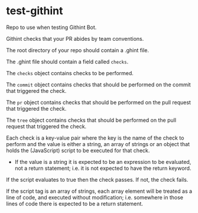 # test-githint

Repo to use when testing Githint Bot.

Githint checks that your PR abides by team conventions.

The root directory of your repo should contain a .ghint file.

The .ghint file should contain a field called `checks`.

The `checks` object contains checks to be performed.

The `commit` object contains checks that should be performed on the commit that triggered the check.

The `pr` object contains checks that should be performed on the pull request that triggered the check.

The `tree` object contains checks that should be performed on the pull request that triggered the check.

Each check is a key-value pair where the key is the name of the check to perform and the value is either a string, an array of strings or an object that holds the (JavaScript) script to be executed for that check.
* If the value is a string it is expected to be an expression to be evaluated, not a return statement; i.e. it is not expected to have the return keyword.

If the script evaluates to true then the check passes. If not, the check fails.

If the script tag is an array of strings, each array element will be treated as a line of code, and executed without modification; i.e. somewhere in those lines of code there is expected to be a return statement.
